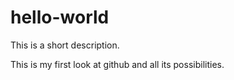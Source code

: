 # hello-world
This is a short description. 

This is my first look at github and all its possibilities. 
